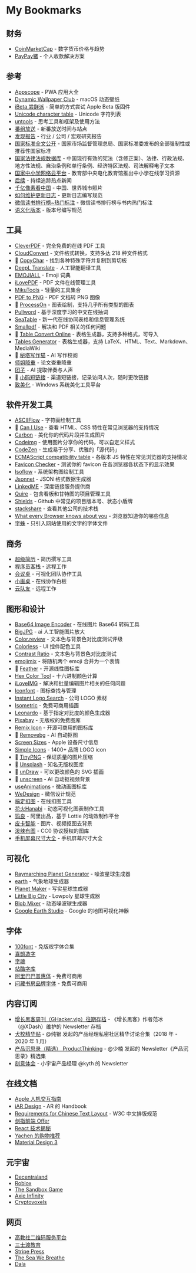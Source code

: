 # My Bookmarks
## 财务
- [CoinMarketCap](https://coinmarketcap.com) - 数字货币价格与趋势
- [PayPay猪](https://paypayzhu.com) - 个人收款解决方案

## 参考
- [Appscope](https://appsco.pe/) - PWA 应用大全
- [Dynamic Wallpaper Club](https://dynamicwallpaper.club/) - macOS 动态壁纸
- [iBeta 尝鲜派](https://ibeta.me/) - 简单的方式尝试 Apple Beta 版固件
- [Unicode character table](https://unicode-table.com/en/) - Unicode 字符列表
- [untools](https://untools.co/) - 思考工具和框架及使用方法
- [番组放送](https://bgmlist.com/) - 新番放送时间与站点
- [发现报告](https://www.fxbaogao.com/) - 行业 / 公司 / 宏观研究报告
- [国家标准全文公开](http://openstd.samr.gov.cn/) - 国家市场监督管理总局、国家标准委发布的全部强制性或推荐性国家标准
- [国家法律法规数据库](https://flk.npc.gov.cn/) - 中国现行有效的宪法（含修正案）、法律、行政法规、地方性法规、自治条例和单行条例、经济特区法规、司法解释电子文本
- [国家中小学网络云平台](https://ykt.eduyun.cn/) - 教育部中央电化教育馆推出中小学在线学习资源
- [后续](https://houxu.app/) - 持续追踪热点新闻
- [千亿像素看中国](http://pf.bigpixel.cn/zh-CN.html) - 中国、世界城市照片
- [如何维护更新日志](https://keepachangelog.com/zh-CN/) - 更新日志编写规范
- [微信读书排行榜~热门标注](http://klib.me/weread/hot/all.html) - 微信读书排行榜与书内热门标注
- [语义化版本](https://semver.org/lang/zh-CN/) -  版本号编写规范

## 工具
- [CleverPDF](https://www.cleverpdf.com/cn) - 完全免费的在线 PDF 工具
- [CloudConvert](https://cloudconvert.com) - 文件格式转换，支持多达 218 种文件格式
- 💖 [CopyChar](http://copychar.cc/popular) - 找到各种特殊字符并复制到剪切板
- [DeepL Translate](https://www.deepl.com/) - 人工智能翻译工具
- [EMOJIALL](https://www.emojiall.com/zh-hans) - Emoji 词典
- [iLovePDF](https://www.ilovepdf.com/zh_cn) - PDF 文件在线管理工具
- [MikuTools](https://miku.tools/) - 轻量的工具集合
- [PDF to PNG](https://pdf2png.com/zh/) - PDF 文档转 PNG 图像
- 💖 [ProcessOn](https://www.processon.com/) - 图表绘制，支持几乎所有类型的图表
- [Pullword](http://www.pullword.com/) - 基于深度学习的中文在线抽词
- [SeaTable](https://seatable.cn/) - 新一代在线协同表格和信息管理系统
- [Smallpdf](https://smallpdf.com/cn) - 解决和 PDF 相关的任何问题
- 💖 [Table Convert Online](https://tableconvert.com/) - 表格生成器，支持多种格式，可导入
- [Tables Generator](https://www.tablesgenerator.com) - 表格生成器，支持 LaTeX、HTML、Text、Markdown、MediaWiki
- 💖 [秘塔写作猫](https://xiezuocat.com/) - AI 写作校阅
- [师姐降重](https://sj.biee.net/) - 论文查重降重
- [团子](https://dango.ai/) - AI 提取伴奏与人声
- 💖 [小码短链接](https://xiaomark.com/) - 渠道短链接，记录访问人次，随时更改链接
- [致美化](https://zhutix.com/) - Windows 系统美化工具平台

## 软件开发工具
- [ASCIIFlow](http://asciiflow.com/) - 字符画绘制工具
- 💖 [Can I Use](https://caniuse.com/) - 查看 HTML、CSS 特性在常见浏览器的支持情况
- [Carbon](https://carbon.now.sh) - 美化你的代码片段并生成图片
- [Codeimg](https://codeimg.io/) - 使用图片分享你的代码，可以自定义样式
- [CodeZen](http://codezen.rishimohan.me/) - 生成易于分享、优雅的「源代码」
- [ECMAScript compatibility table](http://kangax.github.io/compat-table/es6/) - 各版本 JS 特性在常见浏览器的支持情况
- [Favicon Checker](http://www.colinkeany.com/favicon-checker/) - 测试你的 favicon 在各浏览器各状态下的显示效果
- [Isoflow](https://isoflow.io/) - 系统架构图绘制工具
- [Jsonnet](https://jsonnet.org/) - JSON 格式数据生成器
- [LinkedME](https://www.linkedme.cc/index.html) - 深度链接服务提供商
- [Quire](https://quire.io/) - 包含看板和甘特图的项目管理工具
- [Shields](https://shields.io/) - Github 中常见的项目版本号、状态小盾牌
- [stackshare](https://stackshare.io/) - 查看其他公司的技术栈
- [What every Browser knows about you](http://webkay.robinlinus.com/) - 浏览器知道你的哪些信息
- [字蛛](http://font-spider.org/) - 只引入网站使用的文字的字体文件

## 商务
- [超级简历](https://www.wondercv.com/) - 简历撰写工具
- [程序员客栈](https://www.proginn.com/) - 远程工作
- [会议桌](https://www.huiyizhuo.com/) - 可视化团队协作工具
- [小画桌](https://xiaohuazhuo.com/) - 在线协作白板
- [云队友](https://nework360.com/) - 远程工作

## 图形和设计
- [Base64 Image Encoder](https://www.base64-image.de/) - 在线图片 Base64 转码工具
- [BigJPG](http://bigjpg.com/zh) - ai 人工智能图片放大
- [Color.review](https://color.review/) - 文本色与背景色对比度测试评级
- [Colorless](https://colorless.app/) - UI 控件配色工具
- [Contrast Ratio](https://contrast-ratio.com/) - 文本色与背景色对比度测试
- [emojimix](https://tikolu.net/emojimix) - 将随机两个 emoji 合并为一个表情
- 💖 [Feather](https://feathericons.com/) - 开源线性图标库
- [Hex Color Tool](https://www.cssfontstack.com/oldsites/hexcolortool/) - 十六进制颜色计算
- [iLoveIMG](https://www.iloveimg.com/zh-cn) - 解决和批量编辑图片相关的任何问题
- [Iconfont](http://www.iconfont.cn/) - 图标查找与管理
- [Instant Logo Search](http://instantlogosearch.com) - 公司 LOGO 素材
- [Isometric](https://isometric.online/) - 免费可商用插画
- [Leonardo](https://leonardocolor.io/) - 基于指定对比度的颜色生成器
- [Pixabay](https://pixabay.com/) - 无版权的免费图库
- [Remix Icon](https://remixicon.com/) - 开源可商用的图标库
- 💖 [Removebg](https://www.remove.bg/) - AI 自动抠图
- [Screen Sizes](https://www.screensizes.app/) - Apple 设备尺寸信息
- [Simple Icons](http://simpleicons.org/) - 1400+ 品牌 LOGO icon
- 💖 [TinyPNG](https://tinypng.com/) - 保证质量的图片压缩
- 💖 [Unsplash](https://unsplash.com/) - 知名无版权图库
- 💖 [unDraw](http://undraw.co/illustrations) - 可以更改颜色的 SVG 插画
- 💖 [unscreen](https://www.unscreen.com/) - AI 自动抠视频背景
- [useAnimations](https://useanimations.com/) - 微动画图标库
- [WeDesign](https://wechat.design/) - 微信设计规范
- [稿定扣图](https://www.gaoding.com/koutu) - 在线扣图工具
- [花火Hanabi](https://hanabi.data-viz.cn/) - 动态可视化图表制作工具
- [犸良](https://design.alipay.com/emotion) - 阿里出品，基于 Lottie 的动效制作平台
- [皮卡智能](http://www.picup.shop/) - 图片、视频抠图去背景
- [泼辣有图](http://www.polayoutu.com/collections) - CC0 协议授权的图库
- [手机屏幕尺寸大全](https://uiiiuiii.com/screen/index.htm) - 手机屏幕尺寸大全

## 可视化
- [Raymarching Planet Generator](https://shader-experiments.vercel.app/PlanetGenerator) - 噪波星球生成器
- [earth](https://earth.nullschool.net/) - 气象地球生成器
- [Planet Maker](http://planetmaker.apoapsys.com/) - 写实星球生成器
- [Little Big City](https://pissang.github.io/little-big-city/) - Lowpoly 星球生成器
- [Blob Mixer](https://blobmixer.14islands.com/) - 动态噪波球生成器
- [Google Earth Studio](https://www.google.com/earth/studio/) - Google 的地图可视化神器

## 字体
- [100font](https://www.100font.com/) - 免版权字体合集
- [喜鹊造字](https://shop110631460.taobao.com/)
- [字魂](https://izihun.com/)
- [站酷字库](https://www.zcool.com.cn/special/zcoolfonts/)
- [阿里巴巴普惠体](https://ics.alibaba.com/font/alibaba-sans) - 免费可商用
- [问藏书房品牌字体](http://www.wencang.com/font.jsp) - 免费可商用

## 内容订阅
- [增长黑客周刊（GHacker.vip）往期存档](https://www.notion.so/GHacker-vip-ac21e4002f0b466f9e67610ca2845b68) - 《增长黑客》作者范冰（@XDash）维护的 Newsletter 存档
- [犬校精华贴](https://www.notion.so/2018-20-00d2afab8bbe4a4bbdb9811f884ba1da) - @纯银 发起的产品经理私密社区精华讨论合集（2018 年 - 2020 年 1 月）
- [产品沉思录（精选） ProductThinking](https://www.notion.so/ProductThinking-a601a12335044f349a22caf57f274c27) - @少楠 发起的 Newsletter《产品沉思录》精选集
- [刻意体会](https://kyth.hedwig.pub/) - 小宇宙产品经理 @kyth 的 Newsletter

## 在线文档
- [Apple 人机交互指南](https://developer.apple.com/design/human-interface-guidelines/)
- [iAR Design](http://iar.design/) - AR 的 Handbook
- [Requirements for Chinese Text Layout](https://www.w3.org/TR/clreq/) - W3C 中文排版规范
- [剑指前端 Offer](http://febook.hzfe.org/awesome-interview)
- [React 技术揭秘](https://react.iamkasong.com/)
- [Yachen 的购物推荐](https://www.notion.so/Yachen-03d59139b57942f1bb4c090a68f28e88)
- [Material Design 3](https://m3.material.io/)

## 元宇宙
- [Decentraland](https://decentraland.org/)
- [Roblox](https://www.roblox.com/)
- [The Sandbox Game](https://www.sandbox.game/)
- [Axie Infinity](https://axieinfinity.com/)
- [Cryptovoxels](https://www.cryptovoxels.com/)

## 网页
- [高教社二维码服务平台](https://2d.hep.com.cn/)
- [三士渡教育](https://stoooges.com/web/)
- [Stripe Press](https://press.stripe.com/)
- [The Sea We Breathe](https://www.bluemarinefoundation.com/the-sea-we-breathe/)
- [Dala](https://dala.craftedbygc.com/)
